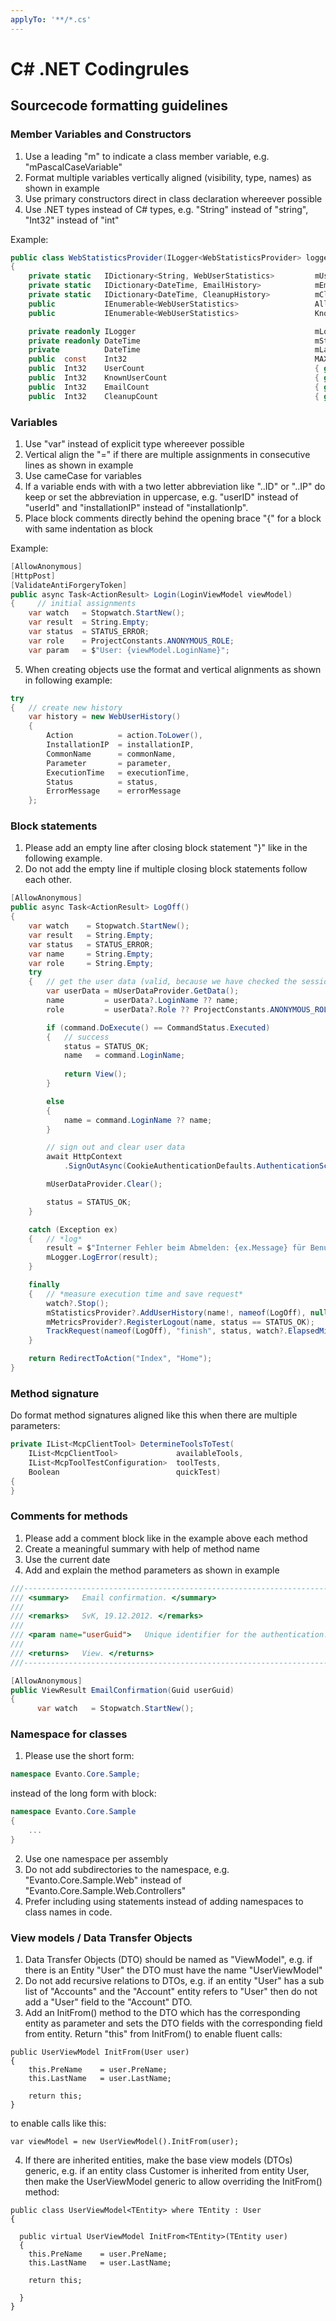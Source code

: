 ```yaml
---
applyTo: '**/*.cs'
---
```


# C# .NET Codingrules

## Sourcecode formatting guidelines

### Member Variables and Constructors

1. Use a leading "m" to indicate a class member variable, e.g. "mPascalCaseVariable"
2. Format multiple variables vertically aligned (visibility, type, names) as shown in example
3. Use primary constructors direct in class declaration whereever possible
4. Use .NET types instead of C# types, e.g. "String" instead of "string", "Int32" instead of "int"

Example:

```c#
public class WebStatisticsProvider(ILogger<WebStatisticsProvider> logger) : IWebStatisticsProvider
{
    private static   IDictionary<String, WebUserStatistics>         mUsers              = new ConcurrentDictionary<String, WebUserStatistics>();
   	private static   IDictionary<DateTime, EmailHistory>            mEmails             = new ConcurrentDictionary<DateTime, EmailHistory>();
    private static   IDictionary<DateTime, CleanupHistory>          mCleanups           = new ConcurrentDictionary<DateTime, CleanupHistory>();
    public           IEnumerable<WebUserStatistics>                 AllUsers            { get { return mUsers.Values.AsEnumerable(); } }
    public           IEnumerable<WebUserStatistics>                 KnownUsers          { get { return AllUsers.Where(i => (i.LoginName != null) && !Guid.TryParse(i.LoginName, out _) && (i.LoginName != "-")); } }

    private readonly ILogger                                        mLogger             = logger; 
    private readonly DateTime                                       mStartTime          = DateTime.Now;
    private          DateTime                                       mLastCleanup        = DateTime.Now;
    public  const    Int32                                          MAX_PAGE_SIZE       = 20;
    public  Int32    UserCount                                      { get { return mUsers.Count; } }
    public  Int32    KnownUserCount                                 { get { return KnownUsers.Count(); } }
    public  Int32    EmailCount                                     { get { return mEmails.Count; } }
    public  Int32    CleanupCount                                   { get { return mCleanups.Count; } }
```

### Variables

1. Use "var" instead of explicit type whereever possible
2. Vertical align the "=" if there are multiple assignments in consecutive lines as shown in example
3. Use cameCase for variables
4. If a variable ends with with a two letter abbreviation like "..ID" or "..IP" do keep or set the abbreviation in uppercase, e.g. "userID" instead of "userId" and "installationIP" instead of "installationIp". 
5. Place block comments directly behind the opening brace "{" for a block with same indentation as block

Example:

```c#
[AllowAnonymous]
[HttpPost]
[ValidateAntiForgeryToken]
public async Task<ActionResult> Login(LoginViewModel viewModel)
{	  // initial assignments
    var watch   = Stopwatch.StartNew();
    var result  = String.Empty;
    var status  = STATUS_ERROR;
    var role    = ProjectConstants.ANONYMOUS_ROLE;
    var param   = $"User: {viewModel.LoginName}";
```

5. When creating objects use the format and vertical alignments as shown in following example:

```c#
try
{   // create new history
    var history = new WebUserHistory()
    {
        Action          = action.ToLower(),
        InstallationIP  = installationIP,
        CommonName      = commonName,
        Parameter       = parameter,
        ExecutionTime   = executionTime,
        Status          = status,
        ErrorMessage    = errorMessage
    }; 
```

### Block statements

1. Please add an empty line after closing block statement "}" like in the following example.
2. Do not add the empty line if multiple closing block statements follow each other.

```c#
[AllowAnonymous] 
public async Task<ActionResult> LogOff()
{   
    var watch    = Stopwatch.StartNew();
    var result   = String.Empty;
    var status   = STATUS_ERROR;
    var name     = String.Empty;
    var role     = String.Empty;
    try
    {   // get the user data (valid, because we have checked the session)
        var userData = mUserDataProvider.GetData();
        name         = userData?.LoginName ?? name;
        role         = userData?.Role ?? ProjectConstants.ANONYMOUS_ROLE;

      	if (command.DoExecute() == CommandStatus.Executed)
        {   // success
            status = STATUS_OK;
            name   = command.LoginName;
        
            return View();
        }

        else
        {
            name = command.LoginName ?? name;
        }

        // sign out and clear user data
        await HttpContext
            .SignOutAsync(CookieAuthenticationDefaults.AuthenticationScheme);

        mUserDataProvider.Clear();

        status = STATUS_OK;
    }

    catch (Exception ex)
    {   // *log*
        result = $"Interner Fehler beim Abmelden: {ex.Message} für Benutzer {name}!";
        mLogger.LogError(result);
    }

    finally
    {   // *measure execution time and save request*
        watch?.Stop();
        mStatisticsProvider?.AddUserHistory(name!, nameof(LogOff), null, null, String.Empty, watch?.Elapsed ?? new TimeSpan(0), status, result);
        mMetricsProvider?.RegisterLogout(name, status == STATUS_OK);
        TrackRequest(nameof(LogOff), "finish", status, watch?.ElapsedMilliseconds, role);
    }

    return RedirectToAction("Index", "Home");
}
```

### Method signature

Do format method signatures aligned like this when there are multiple parameters:

```c#
private IList<McpClientTool> DetermineToolsToTest(
    IList<McpClientTool>             availableTools,
    IList<McpToolTestConfiguration>  toolTests,
    Boolean                          quickTest)
{
}
```

### Comments for methods

1. Please add a comment block like in the example above each method
2. Create a meaningful summary with help of method name
3. Use the current date
4. Add and explain the method parameters as shown in example

```C#
///-------------------------------------------------------------------------------------------------
/// <summary>   Email confirmation. </summary>
///
/// <remarks>   SvK, 19.12.2012. </remarks>
///
/// <param name="userGuid">   Unique identifier for the authentication. </param>
///
/// <returns>   View. </returns>
///-------------------------------------------------------------------------------------------------

[AllowAnonymous]
public ViewResult EmailConfirmation(Guid userGuid)
{
      var watch   = Stopwatch.StartNew();

```

### Namespace for classes

1. Please use the short form:

```c#
namespace Evanto.Core.Sample;
``` 
instead of the long form with block:

```c#
namespace Evanto.Core.Sample
{
    ...
}
```
2. Use one namespace per assembly 
3. Do not add subdirectories to the namespace, e.g. "Evanto.Core.Sample.Web" instead of "Evanto.Core.Sample.Web.Controllers"
4. Prefer including using statements instead of adding namespaces to class names in code.

### View models / Data Transfer Objects

1. Data Transfer Objects (DTO) should be named as "<EntityName>ViewModel", e.g. if there is an Entity "User" the DTO must have the name "UserViewModel"
2. Do not add recursive relations to DTOs, e.g. if an entity "User" has a sub list of "Accounts" and the "Account" entity refers to "User" then do not add a "User" field to the "Account" DTO.
3. Add an InitFrom() method to the DTO which has the corresponding entity as parameter and sets the DTO fields with the corresponding field from entity. Return "this" from InitFrom() to enable fluent calls:

```
public UserViewModel InitFrom(User user)
{
	this.PreName 	= user.PreName;
	this.LastName	= user.LastName;

	return this;
}
```

to enable calls like this:

```
var viewModel = new UserViewModel().InitFrom(user);
```

4. If there are inherited entities, make the base view models (DTOs) generic, e.g. if an entity class Customer is inherited from entity User, then make the UserViewModel generic to allow overriding the InitFrom() method:

```
public class UserViewModel<TEntity> where TEntity : User 
{

  public virtual UserViewModel InitFrom<TEntity>(TEntity user)
  {
    this.PreName 	= user.PreName;
    this.LastName	= user.LastName;

    return this;

  }
} 
```

